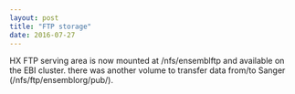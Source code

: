 ```yaml
---
layout: post
title: "FTP storage"
date: 2016-07-27
---
```


HX FTP serving area is now mounted at /nfs/ensemblftp and available on the EBI cluster. there was another volume to transfer data from/to Sanger (/nfs/ftp/ensemblorg/pub/).

